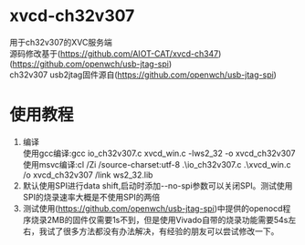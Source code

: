# xvcd-ch32v307
 用于ch32v307的XVC服务端  
 源码修改基于(https://github.com/AIOT-CAT/xvcd-ch347) (https://github.com/openwch/usb-jtag-spi)  
 ch32v307 usb2jtag固件源自(https://github.com/openwch/usb-jtag-spi)

# 使用教程
 1. 编译  
 使用gcc编译:gcc io_ch32v307.c xvcd_win.c -lws2_32 -o xvcd_ch32v307  
 使用msvc编译:cl /Zi /source-charset:utf-8 .\io_ch32v307.c .\xvcd_win.c /o xvcd_ch32v307 /link ws2_32.lib  
 2. 默认使用SPI进行data shift,启动时添加--no-spi参数可以关闭SPI。测试使用SPI的烧录速率大概是不使用SPI的两倍  
 3. 测试使用(https://github.com/openwch/usb-jtag-spi)中提供的openocd程序烧录2MB的固件仅需要1s不到，但是使用Vivado自带的烧录功能需要54s左右，我试了很多方法都没有办法解决，有经验的朋友可以尝试修改一下。
